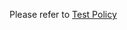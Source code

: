 Please refer to [Test Policy](https://github.com/wp-wcm/city/tree/main/projects/ac-access-control/frontend/docs/TestPolicy.md) 